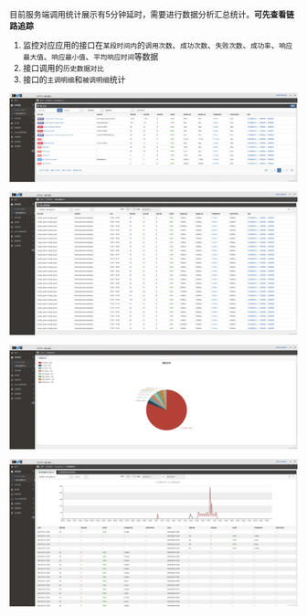 目前服务端调用统计展示有5分钟延时，需要进行数据分析汇总统计。**可先查看链路追踪**

1. 监控对应应用的接口在`某段时间内`的`调用次数`、`成功次数`、`失败次数`、`成功率`、`响应最大值`、`响应最小值`、`平均响应时间`等数据
2. 接口调用的`历史数据对比`
3. 接口的`主调明细`和`被调明细`统计

![image.png](images/watermark,type_d3F5LW1pY3JvaGVp,size_20,text_6K-G5rKD56eR5oqA54mI5p2D5omA5pyJ,color_FFFFFF,shadow_50,t_80,g_se,x_10,y_10.png)

![image.png](images/watermark,type_d3F5LW1pY3JvaGVp,size_20,text_6K-G5rKD56eR5oqA54mI5p2D5omA5pyJ,color_FFFFFF,shadow_50,t_80,g_se,x_10,y_10-20190806145021641.png)

![image.png](images/watermark,type_d3F5LW1pY3JvaGVp,size_20,text_6K-G5rKD56eR5oqA54mI5p2D5omA5pyJ,color_FFFFFF,shadow_50,t_80,g_se,x_10,y_10-20190806145020324.png)

![image.png](images/watermark,type_d3F5LW1pY3JvaGVp,size_20,text_6K-G5rKD56eR5oqA54mI5p2D5omA5pyJ,color_FFFFFF,shadow_50,t_80,g_se,x_10,y_10-20190806145022086.png)